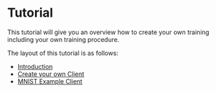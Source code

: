 # Tutorial

This tutorial will give you an overview how to create your own training including your own training procedure.

The layout of this tutorial is as follows:

- [Introduction](./introduction/basic-knowledge.md)
- [Create your own Client](./your-own-client/getting-started.md)
- [MNIST Example Client](./fl-mnist-client/getting-started.md)
